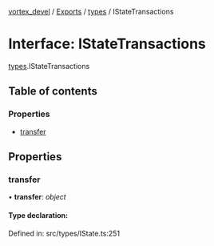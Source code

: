 [vortex_devel](../README.md) / [Exports](../modules.md) / [types](../modules/types.md) / IStateTransactions

# Interface: IStateTransactions

[types](../modules/types.md).IStateTransactions

## Table of contents

### Properties

- [transfer](types.istatetransactions.md#transfer)

## Properties

### transfer

• **transfer**: *object*

#### Type declaration:

Defined in: src/types/IState.ts:251

